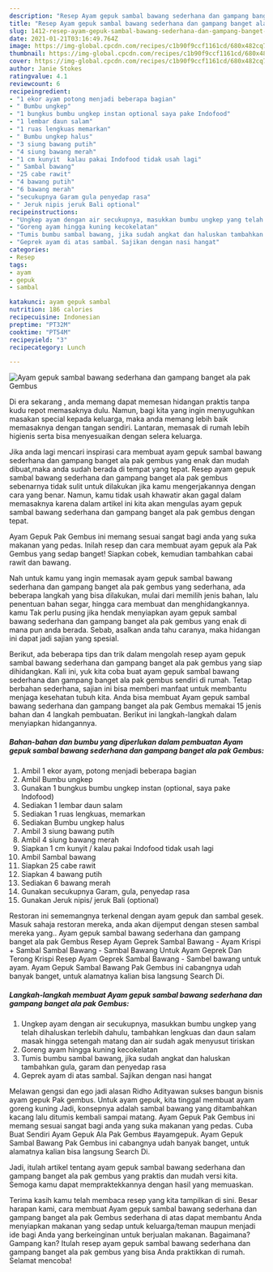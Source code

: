 ```yaml
---
description: "Resep Ayam gepuk sambal bawang sederhana dan gampang banget ala pak Gembus Sederhana dan Mudah Dibuat"
title: "Resep Ayam gepuk sambal bawang sederhana dan gampang banget ala pak Gembus Sederhana dan Mudah Dibuat"
slug: 1412-resep-ayam-gepuk-sambal-bawang-sederhana-dan-gampang-banget-ala-pak-gembus-sederhana-dan-mudah-dibuat
date: 2021-01-21T03:16:49.764Z
image: https://img-global.cpcdn.com/recipes/c1b90f9ccf1161cd/680x482cq70/ayam-gepuk-sambal-bawang-sederhana-dan-gampang-banget-ala-pak-gembus-foto-resep-utama.jpg
thumbnail: https://img-global.cpcdn.com/recipes/c1b90f9ccf1161cd/680x482cq70/ayam-gepuk-sambal-bawang-sederhana-dan-gampang-banget-ala-pak-gembus-foto-resep-utama.jpg
cover: https://img-global.cpcdn.com/recipes/c1b90f9ccf1161cd/680x482cq70/ayam-gepuk-sambal-bawang-sederhana-dan-gampang-banget-ala-pak-gembus-foto-resep-utama.jpg
author: Janie Stokes
ratingvalue: 4.1
reviewcount: 6
recipeingredient:
- "1 ekor ayam potong menjadi beberapa bagian"
- " Bumbu ungkep"
- "1 bungkus bumbu ungkep instan optional saya pake Indofood"
- "1 lembar daun salam"
- "1 ruas lengkuas memarkan"
- " Bumbu ungkep halus"
- "3 siung bawang putih"
- "4 siung bawang merah"
- "1 cm kunyit  kalau pakai Indofood tidak usah lagi"
- " Sambal bawang"
- "25 cabe rawit"
- "4 bawang putih"
- "6 bawang merah"
- "secukupnya Garam gula penyedap rasa"
- " Jeruk nipis jeruk Bali optional"
recipeinstructions:
- "Ungkep ayam dengan air secukupnya, masukkan bumbu ungkep yang telah dihaluskan terlebih dahulu, tambahkan lengkuas dan daun salam masak hingga setengah matang dan air sudah agak menyusut tiriskan"
- "Goreng ayam hingga kuning kecokelatan"
- "Tumis bumbu sambal bawang, jika sudah angkat dan haluskan tambahkan gula, garam dan penyedap rasa"
- "Geprek ayam di atas sambal. Sajikan dengan nasi hangat"
categories:
- Resep
tags:
- ayam
- gepuk
- sambal

katakunci: ayam gepuk sambal 
nutrition: 186 calories
recipecuisine: Indonesian
preptime: "PT32M"
cooktime: "PT54M"
recipeyield: "3"
recipecategory: Lunch

---
```



![Ayam gepuk sambal bawang sederhana dan gampang banget ala pak Gembus](https://img-global.cpcdn.com/recipes/c1b90f9ccf1161cd/680x482cq70/ayam-gepuk-sambal-bawang-sederhana-dan-gampang-banget-ala-pak-gembus-foto-resep-utama.jpg)

Di era  sekarang , anda memang dapat memesan hidangan praktis tanpa kudu repot memasaknya dulu. Namun, bagi kita yang ingin menyuguhkan masakan special kepada keluarga, maka anda memang lebih baik memasaknya dengan tangan sendiri. Lantaran, memasak di rumah lebih higienis serta bisa menyesuaikan dengan selera keluarga.

Jika anda lagi mencari inspirasi cara membuat ayam gepuk sambal bawang sederhana dan gampang banget ala pak gembus yang enak dan mudah dibuat,maka anda sudah berada di tempat yang tepat. Resep ayam gepuk sambal bawang sederhana dan gampang banget ala pak gembus  sebenarnya tidak sulit untuk dilakukan jika kamu mengerjakannya dengan cara yang benar. Namun, kamu tidak usah khawatir akan gagal dalam memasaknya 
karena dalam artikel ini kita akan mengulas ayam gepuk sambal bawang sederhana dan gampang banget ala pak gembus dengan tepat.  

Ayam Gepuk Pak Gembus ini memang sesuai sangat bagi anda yang suka makanan yang pedas. Inilah resep dan cara membuat ayam gepuk ala Pak Gembus yang sedap banget! Siapkan cobek, kemudian tambahkan cabai rawit dan bawang.

Nah untuk kamu yang ingin memasak ayam gepuk sambal bawang sederhana dan gampang banget ala pak gembus yang sederhana, ada beberapa langkah yang bisa dilakukan, mulai dari memilih jenis bahan, lalu penentuan bahan segar, hingga cara membuat dan menghidangkannya. kamu Tak perlu pusing jika hendak menyiapkan ayam gepuk sambal bawang sederhana dan gampang banget ala pak gembus yang enak di mana pun anda berada. Sebab, asalkan anda  tahu caranya, maka hidangan ini dapat jadi sajian yang spesial.

Berikut, ada beberapa tips dan trik dalam mengolah resep ayam gepuk sambal bawang sederhana dan gampang banget ala pak gembus yang siap dihidangkan. Kali ini, yuk kita coba buat ayam gepuk sambal bawang sederhana dan gampang banget ala pak gembus sendiri di rumah. Tetap berbahan sederhana, sajian ini bisa memberi manfaat untuk membantu menjaga kesehatan tubuh kita. Anda bisa membuat Ayam gepuk sambal bawang sederhana dan gampang banget ala pak Gembus memakai 15 jenis bahan dan 4 langkah pembuatan. Berikut ini langkah-langkah dalam menyiapkan hidangannya.

<!--inarticleads1-->

##### Bahan-bahan dan bumbu yang diperlukan dalam pembuatan Ayam gepuk sambal bawang sederhana dan gampang banget ala pak Gembus:

1. Ambil 1 ekor ayam, potong menjadi beberapa bagian
1. Ambil  Bumbu ungkep
1. Gunakan 1 bungkus bumbu ungkep instan (optional, saya pake Indofood)
1. Sediakan 1 lembar daun salam
1. Sediakan 1 ruas lengkuas, memarkan
1. Sediakan  Bumbu ungkep halus
1. Ambil 3 siung bawang putih
1. Ambil 4 siung bawang merah
1. Siapkan 1 cm kunyit / kalau pakai Indofood tidak usah lagi
1. Ambil  Sambal bawang
1. Siapkan 25 cabe rawit
1. Siapkan 4 bawang putih
1. Sediakan 6 bawang merah
1. Gunakan secukupnya Garam, gula, penyedap rasa
1. Gunakan  Jeruk nipis/ jeruk Bali (optional)


Restoran ini sememangnya terkenal dengan ayam gepuk dan sambal gesek. Masuk sahaja restoran mereka, anda akan dijemput dengan stesen sambal mereka yang.. Ayam gepuk sambal bawang sederhana dan gampang banget ala pak Gembus Resep Ayam Geprek Sambal Bawang - Ayam Krispi + Sambal Sambal Bawang - Sambal Bawang Untuk Ayam Geprek Dan Terong Krispi Resep Ayam Geprek Sambal Bawang - Sambel bawang untuk ayam. Ayam Gepuk Sambal Bawang Pak Gembus ini cabangnya udah banyak banget, untuk alamatnya kalian bisa langsung Search Di. 

<!--inarticleads2-->

##### Langkah-langkah membuat Ayam gepuk sambal bawang sederhana dan gampang banget ala pak Gembus:

1. Ungkep ayam dengan air secukupnya, masukkan bumbu ungkep yang telah dihaluskan terlebih dahulu, tambahkan lengkuas dan daun salam masak hingga setengah matang dan air sudah agak menyusut tiriskan
1. Goreng ayam hingga kuning kecokelatan
1. Tumis bumbu sambal bawang, jika sudah angkat dan haluskan tambahkan gula, garam dan penyedap rasa
1. Geprek ayam di atas sambal. Sajikan dengan nasi hangat


Melawan gengsi dan ego jadi alasan Ridho Adityawan sukses bangun bisnis ayam gepuk Pak gembus. Untuk ayam gepuk, kita tinggal membuat ayam goreng kuning Jadi, konsepnya adalah sambal bawang yang ditambahkan kacang lalu ditumis kembali sampai matang. Ayam Gepuk Pak Gembus ini memang sesuai sangat bagi anda yang suka makanan yang pedas. Cuba Buat Sendiri Ayam Gepuk Ala Pak Gembus #ayamgepuk. Ayam Gepuk Sambal Bawang Pak Gembus ini cabangnya udah banyak banget, untuk alamatnya kalian bisa langsung Search Di. 

Jadi, itulah artikel tentang  ayam gepuk sambal bawang sederhana dan gampang banget ala pak gembus  yang praktis dan mudah versi kita. Semoga kamu dapat mempraktekkannya dengan hasil yang memuaskan. 

Terima kasih kamu telah membaca resep yang kita tampilkan di sini. Besar harapan kami, cara membuat  Ayam gepuk sambal bawang sederhana dan gampang banget ala pak Gembus sederhana di atas dapat membantu Anda menyiapkan makanan yang sedap untuk keluarga/teman maupun menjadi ide bagi Anda yang berkeinginan untuk berjualan makanan. Bagaimana? Gampang kan? Itulah resep ayam gepuk sambal bawang sederhana dan gampang banget ala pak gembus yang bisa Anda praktikkan di rumah. Selamat mencoba!

